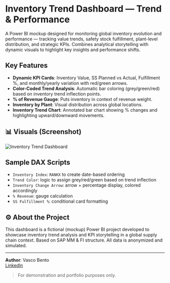 # Inventory Trend Dashboard — Trend & Performance

A Power BI mockup designed for monitoring global inventory evolution and performance — tracking value trends, safety stock fulfillment, plant-level distribution, and strategic KPIs. Combines analytical storytelling with dynamic visuals to highlight key insights and performance shifts.

## Key Features

- **Dynamic KPI Cards**: Inventory Value, SS Planned vs Actual, Fulfillment %, and monthly/yearly variation with red/green arrows.
- **Color-Coded Trend Analysis**: Automatic bar coloring (grey/green/red) based on inventory trend inflection points.
- **% of Revenue Gauge**: Puts inventory in context of revenue weight.
- **Inventory by Plant**: Visual distribution across global locations.
- **Inventory Trend Chart**: Annotated bar chart showing % changes and highlighting upward/downward movements.

## 📊 Visuals (Screenshot)

![Inventory Trend Dashboard](./images/inventory_trend_dashboard.png)

## Sample DAX Scripts

- `Inventory Index`: `RANKX` to create date-based ordering
- `Trend Color`: logic to assign grey/red/green based on trend inflection
- `Inventory Change Arrow`: arrow + percentage display, colored accordingly
- `% Revenue`: gauge calculation
- `SS Fulfillment %`: conditional card formatting

## ⚙ About the Project

This dashboard is a fictional (mockup) Power BI project developed to showcase inventory trend analysis and KPI storytelling in a global supply chain context. Based on SAP MM & FI structure. All data is anonymized and simulated.

---

**Author**: Vasco Bento  
[LinkedIn](https://www.linkedin.com/in/vasco--bento)

> For demonstration and portfolio purposes only.
